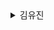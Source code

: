 <details><summary>김유진</summary><div> 
 
프롤로그. 일찍 일어나는 것만으로 더 나은 삶을 살 수 있다면

PART 1. 새벽은 배신하지 않는다
CHAPTER 1. 일찍 일어난 날 모든 것이 바뀌었다
CHAPTER 2. 내가 4시 30분에 일어나는 이유
CHAPTER 3. 당신이 잠든 사이에
CHAPTER 4. 빨리 가려고 하지 말고 일찍 시작하라

PART 2. 4시 30분, 새로운 나를 만났다
CHAPTER 5. 4시 30분에 기상하는 방법
CHAPTER 6. 피곤한 것은 아침이 아니라 당신이다
CHAPTER 7. 새벽을 제대로 보내고 싶다면
CHAPTER 8. 아침형 인간의 주말 사용법

PART 3. 내가 조금씩 성장하는 방법
CHAPTER 9. 시간이 아닌 나를 관리하라
CHAPTER 10. 발전은 혼자 하는 것
CHAPTER 11. 마음의 여유를 만드는 마인드 미니멀리즘
CHAPTER 12. 여기는 목적지가 아닌 관문이다
CHAPTER 13. 지금 작은 행복을 찾아 나설 때

PART 4. 인생을 바꾸는 모닝 플래너
CHAPTER 14. 내가 변호사 시험에 합격한 비결
CHAPTER 15. 나의 하루는 4시 30분에 시작된다
CHAPTER 16. 하루를 주도하는 플래너 작성법

에필로그. 새벽, 변화의 씨앗을 심는 시간
</div></details>

